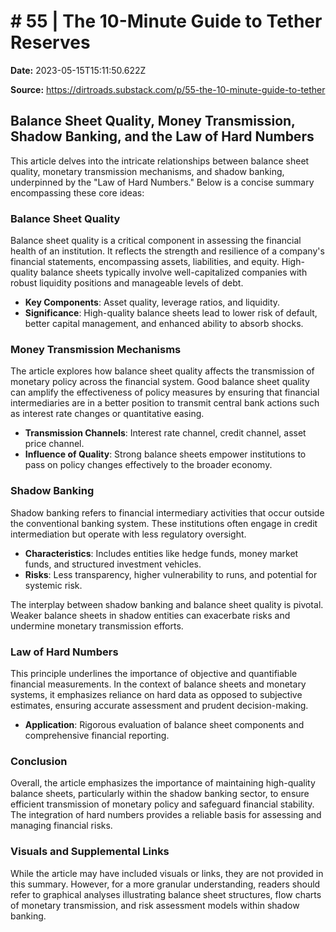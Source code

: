 # # 55 | The 10-Minute Guide to Tether Reserves

**Date:** 2023-05-15T15:11:50.622Z

**Source:** https://dirtroads.substack.com/p/55-the-10-minute-guide-to-tether

## Balance Sheet Quality, Money Transmission, Shadow Banking, and the Law of Hard Numbers

This article delves into the intricate relationships between balance sheet quality, monetary transmission mechanisms, and shadow banking, underpinned by the "Law of Hard Numbers." Below is a concise summary encompassing these core ideas:

### Balance Sheet Quality

Balance sheet quality is a critical component in assessing the financial health of an institution. It reflects the strength and resilience of a company's financial statements, encompassing assets, liabilities, and equity. High-quality balance sheets typically involve well-capitalized companies with robust liquidity positions and manageable levels of debt.

- **Key Components**: Asset quality, leverage ratios, and liquidity.
- **Significance**: High-quality balance sheets lead to lower risk of default, better capital management, and enhanced ability to absorb shocks.

### Money Transmission Mechanisms

The article explores how balance sheet quality affects the transmission of monetary policy across the financial system. Good balance sheet quality can amplify the effectiveness of policy measures by ensuring that financial intermediaries are in a better position to transmit central bank actions such as interest rate changes or quantitative easing.

- **Transmission Channels**: Interest rate channel, credit channel, asset price channel.
- **Influence of Quality**: Strong balance sheets empower institutions to pass on policy changes effectively to the broader economy.

### Shadow Banking

Shadow banking refers to financial intermediary activities that occur outside the conventional banking system. These institutions often engage in credit intermediation but operate with less regulatory oversight.

- **Characteristics**: Includes entities like hedge funds, money market funds, and structured investment vehicles.
- **Risks**: Less transparency, higher vulnerability to runs, and potential for systemic risk.

The interplay between shadow banking and balance sheet quality is pivotal. Weaker balance sheets in shadow entities can exacerbate risks and undermine monetary transmission efforts.

### Law of Hard Numbers

This principle underlines the importance of objective and quantifiable financial measurements. In the context of balance sheets and monetary systems, it emphasizes reliance on hard data as opposed to subjective estimates, ensuring accurate assessment and prudent decision-making.

- **Application**: Rigorous evaluation of balance sheet components and comprehensive financial reporting.

### Conclusion

Overall, the article emphasizes the importance of maintaining high-quality balance sheets, particularly within the shadow banking sector, to ensure efficient transmission of monetary policy and safeguard financial stability. The integration of hard numbers provides a reliable basis for assessing and managing financial risks.

### Visuals and Supplemental Links

While the article may have included visuals or links, they are not provided in this summary. However, for a more granular understanding, readers should refer to graphical analyses illustrating balance sheet structures, flow charts of monetary transmission, and risk assessment models within shadow banking.